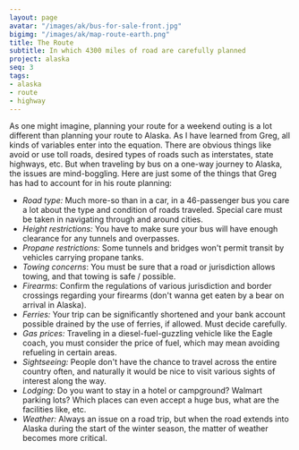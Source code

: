 ```yaml
---
layout: page
avatar: "/images/ak/bus-for-sale-front.jpg"
bigimg: "/images/ak/map-route-earth.png"
title: The Route
subtitle: In which 4300 miles of road are carefully planned
project: alaska
seq: 3
tags:
- alaska
- route
- highway
---
```


As one might imagine, planning your route for a weekend outing is a lot
different than planning your route to Alaska. As I have learned from Greg, all
kinds of variables enter into the equation.  There are obvious things like avoid or
use toll roads, desired types of roads such as interstates, state highways, etc.
But when traveling by bus on a one-way journey to Alaska, the issues are mind-boggling.
Here are just some of the things that Greg has had to account for in his route
planning:

* *Road type:* Much more-so than in a car, in a 46-passenger bus you care a lot about the
  type and condition of roads traveled.  Special care must be taken in navigating through and 
  around cities.  
* *Height restrictions:*  You have to make sure your bus will have enough clearance for any
  tunnels and overpasses.
* *Propane restrictions:*  Some tunnels and bridges won't permit transit by vehicles carrying
  propane tanks.
* *Towing concerns*: You must be sure that a road or jurisdiction allows towing, and that towing is
  safe / possible.
* *Firearms*: Confirm the regulations of various jurisdiction and border crossings regarding
  your firearms (don't wanna get eaten by a bear on arrival in Alaska).
* *Ferries:* Your trip can be significantly shortened and your bank account possible drained 
  by the use of ferries, if allowed.  Must decide carefully.
* *Gas prices:*  Traveling in a diesel-fuel-guzzling vehicle like the Eagle coach, you 
  must consider the price of fuel, which may mean avoiding refueling in certain areas.
* *Sightseeing:* People don't have the chance to travel across the entire country often, and
  naturally it would be nice to visit various sights of interest along the way.
* *Lodging:* Do you want to stay in a hotel or campground?  Walmart parking lots? Which places
  can even accept a huge bus, what are the facilities like, etc.
* *Weather:* Always an issue on a road trip, but when the road extends into Alaska during
  the start of the winter season, the matter of weather becomes more critical.

